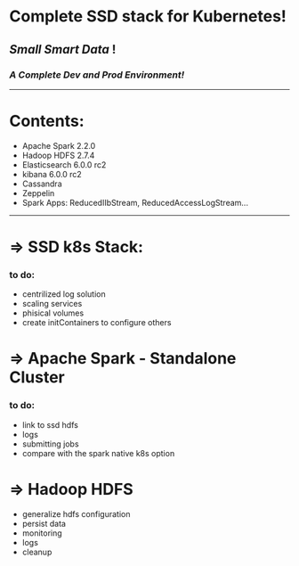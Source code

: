 # Complete SSD stack for Kubernetes!
## _Small Smart Data_ ! 

### _A Complete Dev and Prod Environment!_

---------------------------
# Contents:
* Apache Spark 2.2.0
* Hadoop HDFS 2.7.4
* Elasticsearch 6.0.0 rc2
* kibana 6.0.0 rc2
* Cassandra
* Zeppelin
* Spark Apps: ReducedIIbStream, ReducedAccessLogStream...
----------------------

# => SSD k8s Stack:
### to do:
* centrilized log solution
* scaling services
* phisical volumes
* create initContainers to configure others

# => Apache Spark - Standalone Cluster
### to do:
* link to ssd hdfs
* logs
* submitting jobs
* compare with the spark native k8s option

# => Hadoop HDFS
* generalize hdfs configuration
* persist data
* monitoring
* logs
* cleanup


